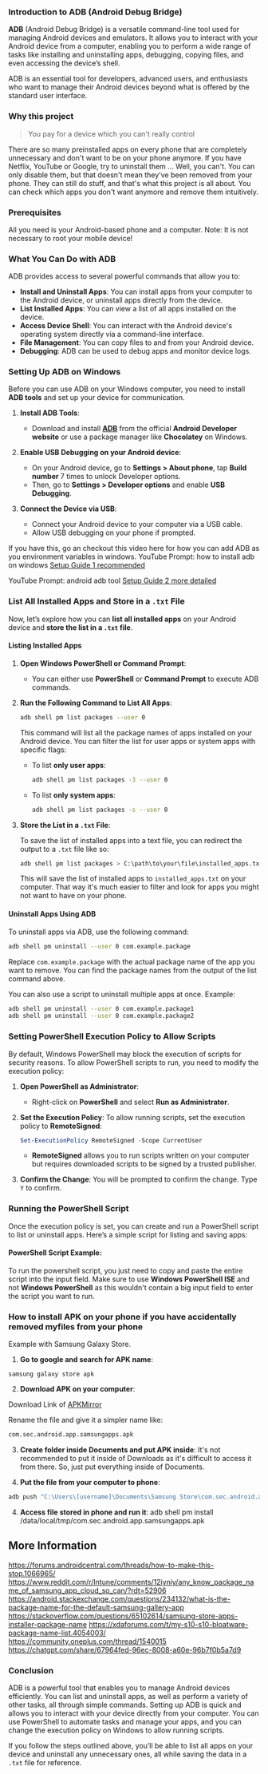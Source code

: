 ### **Introduction to ADB (Android Debug Bridge)**

**ADB** (Android Debug Bridge) is a versatile command-line tool used for managing Android devices and emulators. It allows you to interact with your Android device from a computer, enabling you to perform a wide range of tasks like installing and uninstalling apps, debugging, copying files, and even accessing the device’s shell.

ADB is an essential tool for developers, advanced users, and enthusiasts who want to manage their Android devices beyond what is offered by the standard user interface.

### **Why this project**

> You pay for a device which you can't really control

There are so many preinstalled apps on every phone that are completely unnecessary and don't want to be on your phone anymore. If you have Netflix, YouTube or Google, try to uninstall them ... Well, you can't. You can only disable them, but that doesn't mean they've been removed from your phone. They can still do stuff, and that's what this project is all about. You can check which apps you don't want anymore and remove them intuitively.

### **Prerequisites**

All you need is your Android-based phone and a computer.
Note: It is not necessary to root your mobile device!

### **What You Can Do with ADB**

ADB provides access to several powerful commands that allow you to:

- **Install and Uninstall Apps**: You can install apps from your computer to the Android device, or uninstall apps directly from the device.
- **List Installed Apps**: You can view a list of all apps installed on the device.
- **Access Device Shell**: You can interact with the Android device's operating system directly via a command-line interface.
- **File Management**: You can copy files to and from your Android device.
- **Debugging**: ADB can be used to debug apps and monitor device logs.

### **Setting Up ADB on Windows**

Before you can use ADB on your Windows computer, you need to install **ADB tools** and set up your device for communication.

1. **Install ADB Tools**:
   - Download and install **[ADB](https://developer.android.com/tools/releases/platform-tools?hl=de)** from the official **Android Developer website** or use a package manager like **Chocolatey** on Windows.
   
2. **Enable USB Debugging on your Android device**:
   - On your Android device, go to **Settings > About phone**, tap **Build number** 7 times to unlock Developer options.
   - Then, go to **Settings > Developer options** and enable **USB Debugging**.

3. **Connect the Device via USB**:
   - Connect your Android device to your computer via a USB cable.
   - Allow USB debugging on your phone if prompted.

If you have this, go an checkout this video here for how you can add ADB as you environment variables in windows.
YouTube Prompt: how to install adb on windows
[Setup Guide 1 recommended](https://www.youtube.com/watch?v=I_W7pzpB09M)

YouTube Prompt: android adb tool
[Setup Guide 2 more detailed](https://youtu.be/GERlhgCcoBc?si=BprpICH6d4HKPjNT)


### **List All Installed Apps and Store in a `.txt` File**

Now, let’s explore how you can **list all installed apps** on your Android device and **store the list in a `.txt` file**.

#### **Listing Installed Apps**

1. **Open Windows PowerShell or Command Prompt**:
   - You can either use **PowerShell** or **Command Prompt** to execute ADB commands.

2. **Run the Following Command to List All Apps**:

   ```bash
   adb shell pm list packages --user 0
   ```

   This command will list all the package names of apps installed on your Android device. You can filter the list for user apps or system apps with specific flags:
   
   - To list **only user apps**:
     ```bash
     adb shell pm list packages -3 --user 0
     ```
   
   - To list **only system apps**:
     ```bash
     adb shell pm list packages -s --user 0
     ```

3. **Store the List in a `.txt` File**:
   
   To save the list of installed apps into a text file, you can redirect the output to a `.txt` file like so:
   
   ```bash
   adb shell pm list packages > C:\path\to\your\file\installed_apps.txt
   ```

   This will save the list of installed apps to `installed_apps.txt` on your computer.
   That way it's much easier to filter and look for apps you might not want to have on your phone.

#### **Uninstall Apps Using ADB**

To uninstall apps via ADB, use the following command:

```bash
adb shell pm uninstall --user 0 com.example.package
```

Replace `com.example.package` with the actual package name of the app you want to remove. You can find the package names from the output of the list command above.

You can also use a script to uninstall multiple apps at once. Example:

```bash
adb shell pm uninstall --user 0 com.example.package1
adb shell pm uninstall --user 0 com.example.package2
```

### **Setting PowerShell Execution Policy to Allow Scripts**

By default, Windows PowerShell may block the execution of scripts for security reasons. To allow PowerShell scripts to run, you need to modify the execution policy:

1. **Open PowerShell as Administrator**:
   - Right-click on **PowerShell** and select **Run as Administrator**.

2. **Set the Execution Policy**:
   To allow running scripts, set the execution policy to **RemoteSigned**:

   ```powershell
   Set-ExecutionPolicy RemoteSigned -Scope CurrentUser
   ```

   - **RemoteSigned** allows you to run scripts written on your computer but requires downloaded scripts to be signed by a trusted publisher.

3. **Confirm the Change**:
   You will be prompted to confirm the change. Type `Y` to confirm.

### **Running the PowerShell Script**

Once the execution policy is set, you can create and run a PowerShell script to list or uninstall apps. Here’s a simple script for listing and saving apps:

#### **PowerShell Script Example**:

To run the powershell script, you just need to copy and paste the entire script into the input field. Make sure to use **Windows PowerShell ISE** and not **Windows PowerShell** as this wouldn't contain a big input field to enter the script you want to run.

### **How to install APK on your phone if you have accidentally removed myfiles from your phone**

Example with Samsung Galaxy Store.

1. **Go to google and search for APK name**:
```
samsung galaxy store apk
```

2. **Download APK on your computer**:

Download Link of [APKMirror](https://www.apkmirror.com/apk/samsung-electronics-co-ltd/galaxy-apps/galaxy-apps-4-5-88-5-release/samsung-galaxy-store-galaxy-apps-4-5-88-5-android-apk-download/download/?key=96e5f913bf7c74402d389d2ebc34aa22145665ad)

Rename the file and give it a simpler name like:

```bash
com.sec.android.app.samsungapps.apk
```

3. **Create folder inside Documents and put APK inside**:
It's not recommended to put it inside of Downloads as it's difficult to access it from there. So, just put everything inside of Documents.

4. **Put the file from your computer to phone**:

```bash
adb push "C:\Users\[username]\Documents\Samsung Store\com.sec.android.app.samsungapps.apk" /data/local/tmp/
```

4. **Access file stored in phone and run it**:
adb shell pm install /data/local/tmp/com.sec.android.app.samsungapps.apk

## **More Information**

https://forums.androidcentral.com/threads/how-to-make-this-stop.1066965/
https://www.reddit.com/r/Intune/comments/12iyniy/any_know_package_name_of_samsung_app_cloud_so_can/?rdt=52906
https://android.stackexchange.com/questions/234132/what-is-the-package-name-for-the-default-samsung-gallery-app
https://stackoverflow.com/questions/65102614/samsung-store-apps-installer-package-name
https://xdaforums.com/t/my-s10-s10-bloatware-package-name-list.4054003/
https://community.oneplus.com/thread/1540015
https://chatgpt.com/share/67964fed-96ec-8008-a60e-96b7f0b5a7d9

### **Conclusion**

ADB is a powerful tool that enables you to manage Android devices efficiently. You can list and uninstall apps, as well as perform a variety of other tasks, all through simple commands. Setting up ADB is quick and allows you to interact with your device directly from your computer. You can use PowerShell to automate tasks and manage your apps, and you can change the execution policy on Windows to allow running scripts.

If you follow the steps outlined above, you’ll be able to list all apps on your device and uninstall any unnecessary ones, all while saving the data in a `.txt` file for reference.